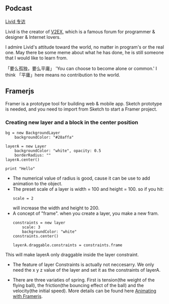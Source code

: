 
## Podcast

[Livid 专访](https://ipn.li/kernelpanic/26/)

Livid is the creator of [V2EX](https://www.v2ex.com), which is a famous forum for programmer & designer & Internet lovers.

I admire Livid's attitude toward the world, no matter in program's or the real one. May there be some meme about what he has done, he is still someone that I would like to learn from.

「要么孤独，要么平庸」
'You can choose to become alone or common.'
I think 「平庸」here means no contribution to the world.

## Framerjs

Framer is a prototype tool for building web & mobile app. Sketch prototype is needed, and you need to import from Sketch to start a Framer project.

### Creating new layer and a block in the center position

```
bg = new BackgroundLayer
    backgroundColor: "#28affa"

layerA = new Layer
    backgroundColor: "white", opacity: 0.5
    borderRadius: ""
layerA.center()

print "Hello"
```
- The numerical value of radius is good, cause it can be use to add animation to the object.
- The preset scale of a layer is width = 100 and height = 100. so if you hit:
    ```
    scale = 2
    ```
  will increase the width and height to 200.
- A concept of "frame". when you create a layer, you make a new fram.
    ```
    constraints = new layer
        scale: 3
        backgroundColor: "white"
    constraints.center()

    layerA.draggable.constraints = constraints.frame
This will make layerA only draggable inside the layer constraint.
- The feature of layer Constraints is actually not neccesarry. We only need the x y z value of the layer and set it as the constraints of layerA.

- There are three variaties of spring. First is tension(the weight of the flying ball), the friction(the bouncing effect of the ball) and the velocity(the initial speed). More details can be found here [Animating with Framerjs](http://www.stakelon.com/2014/05/animating-with-framer-js/).




